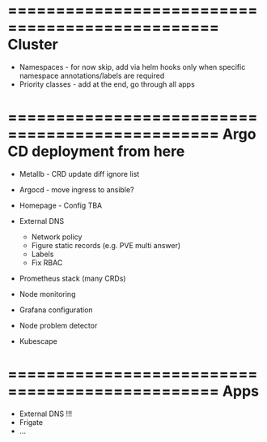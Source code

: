 ================================================
Cluster
================================================
- Namespaces - for now skip, add via helm hooks only when specific namespace annotations/labels are required
- Priority classes - add at the end, go through all apps

================================================
Argo CD deployment from here
================================================
- Metallb - CRD update diff ignore list
- Argocd - move ingress to ansible?
- Homepage - Config TBA
- External DNS
    - Network policy
    - Figure static records (e.g. PVE multi answer)
    - Labels
    - Fix RBAC




- Prometheus stack (many CRDs)
- Node monitoring
- Grafana configuration
- Node problem detector
- Kubescape

================================================
Apps
================================================
- External DNS !!!
- Frigate
- ...